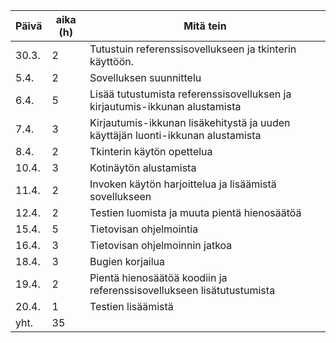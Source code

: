 | Päivä | aika (h) | Mitä tein |
|-------|----------|-----------|
|30.3.  |2         | Tutustuin referenssisovellukseen ja tkinterin käyttöön. |
|5.4.   |2         | Sovelluksen suunnittelu |
|6.4.   |5         | Lisää tutustumista referenssisovelluksen ja  kirjautumis-ikkunan alustamista |
|7.4.   |3         | Kirjautumis-ikkunan lisäkehitystä ja uuden käyttäjän luonti-ikkunan alustamista |
|8.4.   |2         | Tkinterin käytön opettelua |
|10.4.  |3         | Kotinäytön alustamista |
|11.4.  |2         | Invoken käytön harjoittelua ja lisäämistä sovellukseen |
|12.4.  |2         | Testien luomista ja muuta pientä hienosäätöä |
|15.4.  |5         | Tietovisan ohjelmointia |
|16.4.  |3         | Tietovisan ohjelmoinnin jatkoa |
|18.4.  |3         | Bugien korjailua |
|19.4.  |2         | Pientä hienosäätöä koodiin ja referenssisovellukseen lisätutustumista |
|20.4.  |1         | Testien lisäämistä |
|yht.   |35       |
